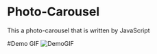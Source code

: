 # Photo-Carousel
This a photo-carousel that is written by JavaScript

#Demo GIF
![DemoGIF](https://raw.githubusercontent.com/xuzijie1995/Photo-Carousel/master/images/demo.gif)




